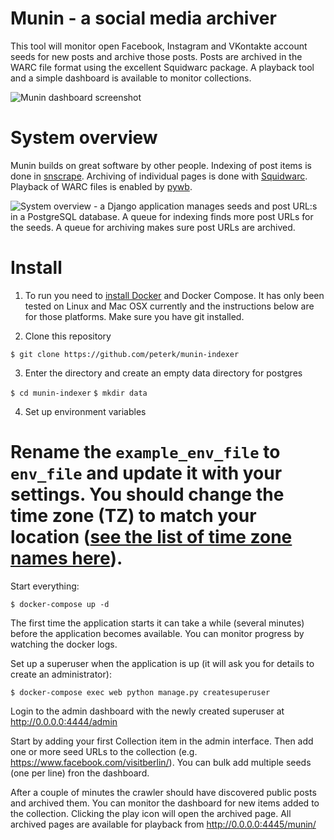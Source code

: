 # Munin - a social media archiver

This tool will monitor open Facebook, Instagram and VKontakte account seeds for new posts and archive those posts. Posts are archived in the WARC file format using the excellent Squidwarc package. A playback tool and a simple dashboard is available to monitor collections.

<img src="https://user-images.githubusercontent.com/19284/49699663-3e337b80-fbd4-11e8-8282-035ea7f219ba.png" alt="Munin dashboard screenshot">

# System overview

Munin builds on great software by other people. Indexing of post items is done in [snscrape](https://github.com/JustAnotherArchivist/snscrape). Archiving of individual pages is done with [Squidwarc](https://n0tan3rd.github.io/Squidwarc/). Playback of WARC files is enabled by [pywb](https://pywb.readthedocs.io/en/latest/).

<img src="https://user-images.githubusercontent.com/19284/50910651-8392d500-142e-11e9-9133-8766249c09b8.png" alt="System overview - a Django application manages seeds and post URL:s in a PostgreSQL database. A queue for indexing finds more post URLs for the seeds. A queue for archiving makes sure post URLs are archived."/>

# Install

1. To run you need to [install Docker](https://docs.docker.com/get-docker/) and Docker Compose. It has only been tested on Linux and Mac OSX currently and the instructions below are for those platforms. Make sure you have git installed.

2. Clone this repository

`$ git clone https://github.com/peterk/munin-indexer`

3. Enter the directory and create an empty data directory for postgres

`$ cd munin-indexer`
`$ mkdir data`

4. Set up environment variables

Rename the `example_env_file` to `env_file` and update it with your settings. You should change the time zone (TZ) to match your location ([see the list of time zone names here](https://en.wikipedia.org/wiki/List_of_tz_database_time_zones)). 
=======

Start everything:

`$ docker-compose up -d`

The first time the application starts it can take a while (several minutes) before the application becomes available. You can monitor progress by watching the docker logs.

Set up a superuser when the application is up (it will ask you for details to create an administrator):

`$ docker-compose exec web python manage.py createsuperuser`

Login to the admin dashboard with the newly created superuser at http://0.0.0.0:4444/admin

Start by adding your first Collection item in the admin interface. Then add one or more seed URLs to the collection (e.g. https://www.facebook.com/visitberlin/). You can bulk add multiple seeds (one per line) fron the dashboard.

After a couple of minutes the crawler should have discovered public posts and archived them. You can monitor the dashboard for new items added to the collection. Clicking the play icon will open the archived page. All archived pages are available for playback from http://0.0.0.0:4445/munin/
